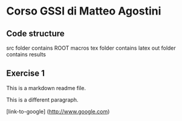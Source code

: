 # Corso GSSI di Matteo Agostini

## Code structure

src folder contains ROOT macros
tex folder contains latex
out folder contains results

## Exercise 1

This is a markdown readme file.

This is a different paragraph.

[link-to-google] (http://www.google.com)
